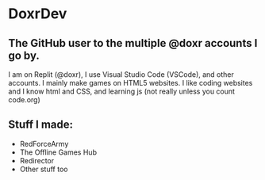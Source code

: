 # DoxrDev
## The GitHub user to the multiple @doxr accounts I go by.

I am on Replit (@doxr), I use Visual Studio Code (VSCode), and other accounts.
I mainly make games on HTML5 websites.
I like coding websites and I know html and CSS, and learning js (not really unless you count code.org)

## Stuff I made:
 - RedForceArmy
 - The Offline Games Hub
 - Redirector
 - Other stuff too
